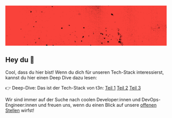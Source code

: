 ![t3n Banner](https://github.com/t3n/.github/blob/main/static/t3n_Banner.png)

## Hey du 👋

Cool, dass du hier bist! Wenn du dich für unseren Tech-Stack interessierst, kannst du hier einen Deep Dive dazu lesen:

👉 Deep-Dive: Das ist der Tech-Stack von t3n: [Teil 1](https://t3nbackstageblog.medium.com/deep-dive-das-ist-der-tech-stack-von-t3n-1-398d4fd1b7c0) [Teil 2](https://t3nbackstageblog.medium.com/deep-dive-das-ist-der-tech-stack-von-t3n-2-de570d52c23f) [Teil 3](https://t3nbackstageblog.medium.com/deep-dive-das-ist-der-tech-stack-von-t3n-3-6e1cdb0c8334)

Wir sind immer auf der Suche nach coolen Developer:innen und DevOps-Engineer:innen und freuen uns, wenn du einen Blick auf unsere [offenen Stellen](https://t3n.de/jobs-bei-t3n/) wirfst!

